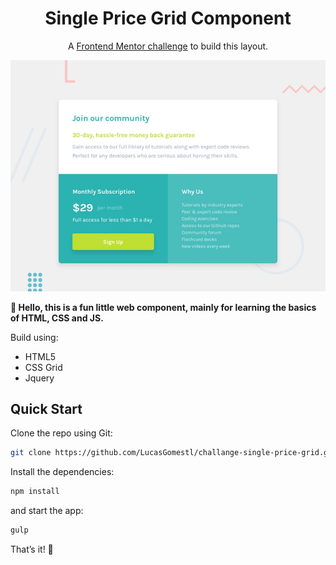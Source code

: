 <h1 align=center>Single Price Grid Component</h1>

<p align=center>
A <a href='https://www.frontendmentor.io/challenges/single-price-grid-component-5ce41129d0ff452fec5abbbc'>Frontend Mentor challenge</a> to build this layout.
</p>

![Design preview for the Single Price Grid Component coding challenge](./img/desktop-preview.jpg)

**👋 Hello, this is a fun little web component, mainly for learning the
basics of HTML, CSS and JS.**

Build using:

- HTML5
- CSS Grid
- Jquery

## Quick Start

Clone the repo using Git:

```bash
git clone https://github.com/LucasGomestl/challange-single-price-grid.git
```

Install the dependencies:

```bash
npm install
```
and start the app:

```bash
gulp
```

That’s it! 🎉
